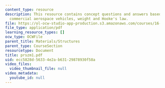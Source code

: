 ```yaml
---
content_type: resource
description: This resource contains concept questions and answers based on designing
  commercial aerospace vehicles, weight and Hooke's law.
file: https://ol-ocw-studio-app-production.s3.amazonaws.com/courses/16-01-unified-engineering-i-ii-iii-iv-fall-2005-spring-2006/ecc5828d56334e2ab63129878930f58a_prszm1.pdf
file_type: application/pdf
learning_resource_types: []
ocw_type: OCWFile
parent_title: Materials/Structures
parent_type: CourseSection
resourcetype: Document
title: prszm1.pdf
uid: ecc5828d-5633-4e2a-b631-29878930f58a
video_files:
  video_thumbnail_file: null
video_metadata:
  youtube_id: null
---
```

